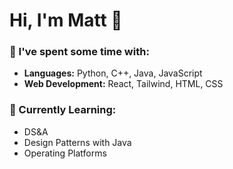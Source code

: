 # Hi, I'm Matt 👋

### 🌟 I've spent some time with:
- **Languages:** Python, C++, Java, JavaScript
- **Web Development:** React, Tailwind, HTML, CSS

### 🚀 Currently Learning:
- DS&A
- Design Patterns with Java
- Operating Platforms
